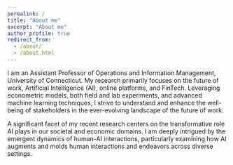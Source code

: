 ```yaml
---
permalink: /
title: "About me"
excerpt: "About me"
author_profile: true
redirect_from: 
  - /about/
  - /about.html
---
```


I am an Assistant Professor of Operations and Information Management, University of Connecticut. My research primarily focuses on the future of work,  Artificial Intelligence (AI), online platforms, and FinTech. Leveraging econometric models, both field and lab experiments, and advanced machine learning techniques, I strive to understand and enhance the well-being of stakeholders in the ever-evolving landscape of the future of work. 

A significant facet of my recent research centers on the transformative role AI plays in our societal and economic domains. I am deeply intrigued by the emergent dynamics of human-AI interactions, particularly examining how AI augments and molds human interactions and endeavors across diverse settings.




